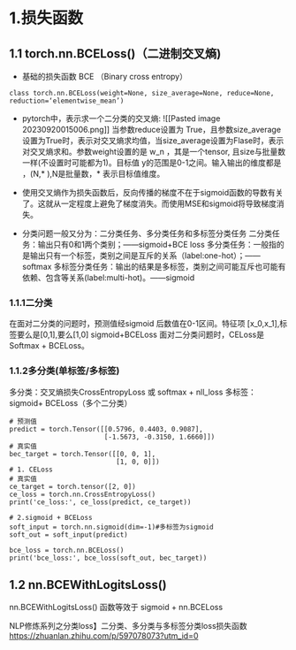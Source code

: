 # 1.损失函数
## 1.1  torch.nn.BCELoss()（二进制交叉熵)
-  基础的损失函数 BCE （Binary cross entropy）
```
class torch.nn.BCELoss(weight=None, size_average=None, reduce=None, reduction=‘elementwise_mean’)
```
-  pytorch中，表示求一个二分类的交叉熵:
![[Pasted image 20230920015006.png]]
  当参数reduce设置为 True，且参数size_average设置为True时，表示对交叉熵求均值，当size_average设置为Flase时，表示对交叉熵求和。参数weight设置的是 w_n​ ​，其是一个tensor, 且size与批量数一样(不设置时可能都为1)。目标值 y的范围是0-1之间。输入输出的维度都是 ，(N,* ),N是批量数，* 表示目标值维度。
- 使用交叉熵作为损失函数后，反向传播的梯度不在于sigmoid函数的导数有关了。这就从一定程度上避免了梯度消失。而使用MSE和sigmoid将导致梯度消失。

-  分类问题一般又分为：二分类任务、多分类任务和多标签分类任务
二分类任务：输出只有0和1两个类别；——sigmoid+BCE loss
多分类任务：一般指的是输出只有一个标签，类别之间是互斥的关系（label:one-hot）；——softmax
多标签分类任务：输出的结果是多标签，类别之间可能互斥也可能有依赖、包含等关系(label:multi-hot)。——sigmoid
### 1.1.1二分类
在面对二分类的问题时，预测值经sigmoid 后数值在0-1区间。特征项 [x_0,x_1],标签要么是[0,1],要么[1,0] sigmoid+BCELoss
面对二分类问题时，CELoss是Softmax + BCELoss。
### 1.1.2多分类(单标签/多标签)
多分类：交叉熵损失CrossEntropyLoss 或 softmax + nll_loss
多标签：sigmoid+ BCELoss（多个二分类）
```
# 预测值
predict = torch.Tensor([[0.5796, 0.4403, 0.9087],
                        [-1.5673, -0.3150, 1.6660]])
# 真实值
bec_target = torch.Tensor([[0, 0, 1],
                           [1, 0, 0]])
# 1. CELoss
# 真实值
ce_target = torch.tensor([2, 0])
ce_loss = torch.nn.CrossEntropyLoss()
print('ce_loss:', ce_loss(predict, ce_target)) 

# 2.sigmoid + BCELoss
soft_input = torch.nn.sigmoid(dim=-1)#多标签为sigmoid
soft_out = soft_input(predict)

bce_loss = torch.nn.BCELoss()
print('bce_loss:', bce_loss(soft_out, bec_target)) 
```
## 1.2 nn.BCEWithLogitsLoss()
nn.BCEWithLogitsLoss() 函数等效于 sigmoid + nn.BCELoss


NLP修炼系列之分类loss】二分类、多分类与多标签分类loss损失函数
https://zhuanlan.zhihu.com/p/597078073?utm_id=0
